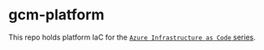 # gcm-platform

This repo holds platform IaC for the [`Azure Infrastructure as Code`
series](https://goldensyrupgames.com/blog/2023-04-20-azure-1-intro-and-org/).


